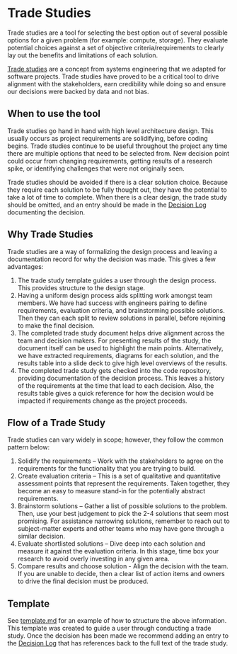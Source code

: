 # Trade Studies

Trade studies are a tool for selecting the best option out of several possible options for a given problem (for example: compute, storage).
They evaluate potential choices against a set of objective criteria/requirements to clearly lay out the benefits and limitations
of each solution.

[Trade studies](https://en.wikipedia.org/wiki/Trade_study) are a concept from systems engineering that we adapted for software projects. Trade
studies have proved to be a critical tool to drive alignment with the stakeholders, earn credibility while doing so and ensure our decisions
were backed by data and not bias.

## When to use the tool

Trade studies go hand in hand with high level architecture design. This usually occurs as project requirements are solidifying, before
coding begins. Trade studies continue to be useful throughout the project any time there are multiple options that need
to be selected from. New decision point could occur from changing requirements, getting results of a research spike, or identifying
challenges that were not originally seen.

Trade studies should be avoided if there is a clear solution choice. Because they require each solution to be fully thought out, they
have the potential to take a lot of time to complete. When there is a clear design, the trade study should be omitted, and an entry
should be made in the [Decision Log](../decision-log/README.md) documenting the decision.

## Why Trade Studies

Trade studies are a way of formalizing the design process and leaving a documentation record for why the decision was made. This gives a few advantages:

1. The trade study template guides a user through the design process. This provides structure to the design stage.
1. Having a uniform design process aids splitting work amongst team members. We have had success with engineers pairing to define requirements, evaluation criteria, and brainstorming possible solutions. Then they can each split to review solutions in parallel, before rejoining to make the final decision.
1. The completed trade study document helps drive alignment across the team and decision makers. For presenting results of the study, the document itself can be used to highlight the main points. Alternatively, we have extracted requirements, diagrams for each solution, and the results table into a slide deck to give high level overviews of the results.
1. The completed trade study gets checked into the code repository, providing documentation of the decision process. This leaves a history of the requirements at the time that lead to each decision. Also, the results table gives a quick reference for how the decision would be impacted if requirements change as the project proceeds.

## Flow of a Trade Study

Trade studies can vary widely in scope; however, they follow the common pattern below:

1. Solidify the requirements – Work with the stakeholders to agree on the requirements for the functionality that you are trying to build.
1. Create evaluation criteria – This is a set of qualitative and quantitative assessment points that represent the requirements. Taken together, they become an easy to measure stand-in for the potentially abstract requirements.
1. Brainstorm solutions – Gather a list of possible solutions to the problem. Then, use your best judgement to pick the 2-4 solutions that seem most promising. For assistance narrowing solutions, remember to reach out to subject-matter experts and other teams who may have gone through a similar decision.
1. Evaluate shortlisted solutions – Dive deep into each solution and measure it against the evaluation criteria. In this stage, time box your research to avoid overly investing in any given area.
1. Compare results and choose solution - Align the decision with the team. If you are unable to decide, then a clear list of action items and owners to drive the final decision must be produced.

## Template

See [template.md](./template.md) for an example of how to structure the above information. This template was created to guide a user
through conducting a trade study. Once the decision has been made we recommend adding an entry to the
[Decision Log](../decision-log/README.md) that has references back to the full text of the trade study.
